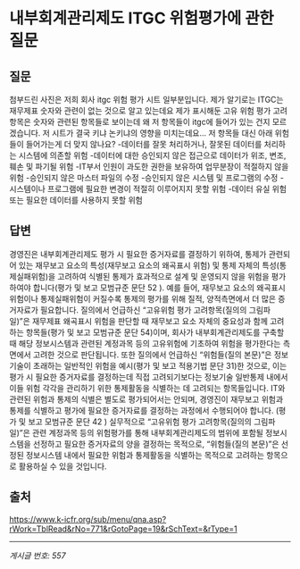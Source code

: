 # 내부회계관리제도 ITGC 위험평가에 관한 질문

## 질문
첨부드린 사진은 저희 회사 itgc 위험 평가 시트 일부분입니다.
제가 알기로는 ITGC는 재무제표 숫자와 관련이 없는 것으로 알고 있는데요
제가 표시해둔 고유 위험 평가 고려 항목은 숫자와 관련된 항목들로 보이는데 왜 저 항목들이 itgc에 들어가 있는 건지 모르겠습니다.
저 시트가 결국 키냐 논키냐의 영향을 미치는데요...
저 항목들 대신 아래 위험들이 들어가는게 더 맞지 않나요?
-데이터를 잘못 처리하거나, 잘못된 데이터를 처리하는 시스템에 의존할 위험
-데이터에 대한 승인되지 않은 접근으로 데이터가 위조, 변조, 훼손 및 파기될 위험
-IT부서 인원이 과도한 권한을 보유하여 업무분장이 적절하지 않을 위험
-승인되지 않은 마스터 파일의 수정
-승인되지 않은 시스템 및 프로그램의 수정
-시스템이나 프로그램에 필요한 변경이 적절히 이루어지지 못할 위험
-데이터 유실 위험 또는 필요한 데이터를 사용하지 못할 위험

## 답변
경영진은 내부회계관리제도 평가 시 필요한 증거자료를 결정하기 위하여, 통제가 관련되어 있는 재무보고 요소의 특성(재무보고 요소의 왜곡표시 위험) 및 통제 자체의 특성(통제실패위험)을 고려하여 식별된 통제가 효과적으로 설계 및 운영되지 않을 위험을 평가하여야 합니다(평가 및 보고 모범규준 문단 52 ). 예를 들어, 재무보고 요소의 왜곡표시 위험이나 통제실패위험이 커질수록 통제의 평가를 위해 질적, 양적측면에서 더 많은 증거자료가 필요합니다.
질의에서 언급하신 “고유위험 평가 고려항목(질의의 그림파일)”은 재무제표 왜곡표시 위험을 판단할 때 재무보고 요소 자체의 중요성과 함께 고려하는 항목들(평가 및 보고 모범규준 문단 54)이며, 회사가 내부회계관리제도를 구축할 때 해당 정보시스템과 관련된 계정과목 등의 고유위험에 기초하여 위험을 평가한다는 측면에서 고려한 것으로 판단됩니다.
또한 질의에서 언급하신 “위험들(질의 본문)”은 정보기술이 초래하는 일반적인 위험을 예시(평가 및 보고 적용기법 문단 31)한 것으로, 이는 평가 시 필요한 증거자료를 결정하는데 직접 고려되기보다는 정보기술 일반통제 내에서 이들 위험 각각을 관리하기 위한 통제활동을 식별하는 데 고려되는 항목들입니다.
IT와 관련된 위험과 통제의 식별은 별도로 평가되어서는 안되며, 경영진이 재무보고 위험과 통제를 식별하고 평가에 필요한 증거자료를 결정하는 과정에서 수행되어야 합니다. (평가 및 보고 모범규준 문단 42 ) 실무적으로 “고유위험 평가 고려항목(질의의 그림파일)”은 관련 계정과목 등의 위험평가를 통해 내부회계관리제도의 범위에 포함될 정보시스템을 선정하고 필요한 증거자료의 양을 결정하는 목적으로, “위험들(질의 본문)”은 선정된 정보시스템 내에서 필요한 위험과 통제활동을 식별하는 목적으로 고려하는 항목으로 활용하실 수 있을 것입니다.

## 출처
https://www.k-icfr.org/sub/menu/qna.asp?rWork=TblRead&rNo=771&rGotoPage=19&rSchText=&rType=1

---
*게시글 번호: 557*
